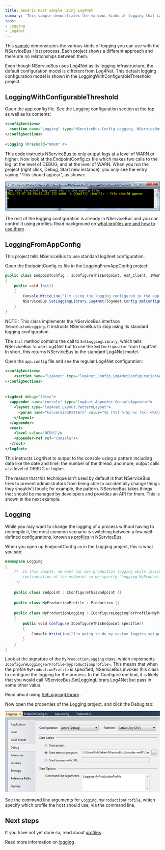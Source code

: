 ```yaml
---
title: Generic Host Sample using Log4Net
summary: 'This sample demonstrates the various kinds of logging that can be used with the NServiceBus Host process. '
tags:
- Logging
- Log4Net
---
```


This [sample](https://github.com/Particular/NServiceBus/tree/3.3.8/Samples/GenericHost) demonstrates the various kinds of logging you can use with the NServiceBus Host process. Each project shows a different approach and there are no relationships between them.

Even though NServiceBus uses Log4Net as its logging infrastructure, the default configuration model is different from Log4Net. This default logging configuration model is shown in the LoggingWithConfigurableThreshold project.

## LoggingWithConfigurableThreshold

Open the app.config file. See the Logging configuration section at the top as well as its contents:


```XML
<configSections>
  <section name="Logging" type="NServiceBus.Config.Logging, NServiceBus.Core" />
</configSections>

<Logging Threshold="WARN" />
```

This code instructs NServiceBus to only output logs at a level of WARN or higher. Now look at the EndpointConfig.cs file which makes two calls to the log: at the level of DEBUG, and at the level of WARN. When you run the project (right click, Debug, Start new instance), you only see the entry saying "This should appear", as shown:

![Logging with configurable threshold](LoggingWithConfigurableTreshold.png "Logging with configurable threshold")

The rest of the logging configuration is already in NServiceBus and you can control it using profiles. Read background on [what profiles are and how to use them](profiles-for-nservicebus-host.md) .

## LoggingFromAppConfig

This project tells NServiceBus to use standard log4net configuration.

Open the EndpointConfig.cs file in the LoggingFromAppConfig project:


```C#
public class EndpointConfig : IConfigureThisEndpoint, AsA_Client, IWantCustomLogging
{
    public void Init()
    {
        Console.WriteLine("I'm using the logging configured in the app.config.");
        NServiceBus.SetLoggingLibrary.Log4Net(log4net.Config.XmlConfigurator.Configure);
    }
}
```


NOTE : This class implements the NServiceBus interface `IWantCustomLogging`. It instructs NServiceBus to stop using its standard logging configuration.

The `Init` method contains the call to `SetLoggingLibrary`, which tells NServiceBus to use Log4Net but to use the `XmlConfigurator` from Log4Net. In short, this returns NServiceBus to the standard Log4Net model.

Open the `app.config` file and see the regular Log4Net configuration:


```XML
<configSections>
    <section name="log4net" type="log4net.Config.Log4NetConfigurationSectionHandler,log4net"/>
</configSections>


<log4net debug="false">
  <appender name="console" type="log4net.Appender.ConsoleAppender">
    <layout type="log4net.Layout.PatternLayout">
      <param name="ConversionPattern" value="%d [%t] %-5p %c [%x] <%X{auth}> - %m%n"/>
    </layout>
  </appender>
  <root>
    <level value="DEBUG"/>
    <appender-ref ref="console"/>
  </root>
</log4net>
```

This instructs Log4Net to output to the console using a pattern including data like the date and time, the number of the thread, and more; output calls at a level of DEBUG or higher.

The reason that this technique isn't used by default is that NServiceBus tries to prevent administrators from being able to accidentally change things they shouldn't touch; for example, the pattern. NServiceBus takes things that should be managed by developers and provides an API for them. This is shown in the next example.

## Logging

While you may want to change the logging of a process without having to recompile it, the most common scenario is switching between a few well-defined configurations, known as [profiles](profiles-for-nservicebus-host) in NServiceBus.

When you open up EndpointConfig.cs in the Logging project, this is what you see:


```C#
namespace Logging
{
    /*  In this sample, we want our own production logging while leaving the regular NServiceBus
        configuration of the endpoint so we specify "Logging.MyProductionProfile" on the command line.
     */

    public class Endpoint : IConfigureThisEndpoint {}

    public class MyProductionProfile : Production {}

    public class MyProductionLogging : IConfigureLoggingForProfile<MyProductionProfile>
    {
        public void Configure(IConfigureThisEndpoint specifier)
        {
            Console.WriteLine("I'm going to do my custom logging setup in here using my own profile.");
        }
    }
}
```

Look at the signature of the `MyProductionLogging` class, which implements `IConfigureLoggingForProfile<myproductionprofile>`. This means that when the profile `MyProductionProfile` is specified, NServiceBus invokes this class to configure the logging for the process. In the Configure method, it is likely that you would call NServiceBus.SetLoggingLibrary.Log4Net but pass in some other value.

Read about using [SetLoggingLibrary](logging-in-nservicebus.md) .

Now open the properties of the Logging project, and click the Debug tab:

![Logging project properties](logging2.png "Logging project properties")

See the command line arguments for `Logging.MyProductionProfile`, which specify which profile the host should use, via the command line.

## Next steps

If you have not yet done so, read about [profiles](profiles-for-nservicebus-host.md) .

Read more information on [logging](logging-in-nservicebus.md) .


